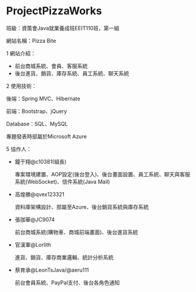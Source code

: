 # ProjectPizzaWorks

班級：資策會Java就業養成班EEIT110班，第一組

網站名稱：Pizza Bite

1 網站介紹：
   - 前台商城系統、會員、客服系統
   - 後台進貨、銷貨、庫存系統、員工系統、聊天系統

2 使用技術：

後端：Spring MVC、Hibernate

前端：Bootstrap、jQuery

Database：SQL、MySQL

專題發表時部屬於Microsoft Azure

5 協作人：
- 鐘于翔@c10381(組長)
	
  專案環境建置、AOP設定(後台登入)、後台畫面設置、員工系統、聊天與客服系統(WebSocket)、信件系統(Java Mail)

- 高煌勝@qvex123321
  
  資料庫架構設計、部屬至Azure、後台銷貨系統與庫存系統

- 張珈華@JC9074
  
  前台商城系統(購物車、商城前端畫面)、後台進貨系統

- 官漢軍@Lorlith
  
  進貨、銷貨、庫存商業邏輯、統計分析系統

- 蔡育承@LeonTsJava/@aeru111
  
  前台會員系統、PayPal支付、後台各角色通知
